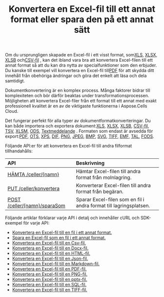 ﻿---
title: Konvertera en Excel-fil till ett annat format eller spara den på ett annat sätt
second_title: Documen
linktitle: Konvertering och Spara A
type: docs
url: /sv/conversion-and-save-as/
aliases: [/convert-excel/,/convert/]
keywords: File conversion, Format conversion, PDF export, Save file, Save Excel file
description: Aspose.Cells Cloud REST API stöder konvertering av Excel-filer till olika typer av filer. SDK stöder olika typer av utvecklingsspråk. Dessa inkluderar Android, C#, Go, Java, NodeJS, Perl, PHP, Python, Ruby och Swift.
weight: 30
kwords: Filkonvertering, Formatkonvertering, PDF export, Spara fil, Spara Excel filer, Office moln, REST API, Kalkylblad, PDF, CSV, Json, Markdown, Konvertera Excel till olika format
---
Om du ursprungligen skapade en Excel-fil i ett visst format, som[XLS](https://docs.fileformat.com/spreadsheet/xls/), [XLSX](https://docs.fileformat.com/spreadsheet/xlsx/), [XLSB](https://docs.fileformat.com/spreadsheet/xlsb/) och[CSV-fil](https://docs.fileformat.com/spreadsheet/csv/) , kan det ibland vara bra att konvertera Excel-filen till ett annat format så att du kan dra nytta av specialfunktioner som den erbjuder. Du kanske till exempel vill konvertera en Excel-fil till[PDF](https://docs.fileformat.com/pdf/) för att skydda ditt innehåll från obehöriga ändringar och göra det enkelt att läsa och dela samtidigt.

Dokumentkonvertering är en komplex process. Många faktorer bidrar till komplexiteten och bör därför beaktas under transformationsprocessen. Möjligheten att konvertera Excel-filer från ett format till ett annat med exakt professionell kvalitet är en av de viktigaste funktionerna i Aspose.Cells Cloud.

 Det fungerar perfekt för alla typer av dokumentformatkonverteringar. Du kan både importera och exportera dokument:[XLS](https://docs.fileformat.com/spreadsheet/xls/), [XLSX](https://docs.fileformat.com/spreadsheet/xlsx/), [XLSB](https://docs.fileformat.com/spreadsheet/xlsb/), [CSV-fil](https://docs.fileformat.com/spreadsheet/csv/), [TSV](https://docs.fileformat.com/spreadsheet/tsv/), [XLSM](https://docs.fileformat.com/spreadsheet/xlsm/), [ODS](https://docs.fileformat.com/spreadsheet/ods/), [Textmeddelande](https://docs.fileformat.com/word-processing/txt/) . Formaten som endast är avsedda för export:[PDF](https://docs.fileformat.com/pdf/), [OTS](https://docs.fileformat.com/spreadsheet/ots/), [XPS](https://docs.fileformat.com/page-description-language/xps/), [DIF](https://docs.fileformat.com/spreadsheet/dif/), [PNG](https://docs.fileformat.com/Image/png/), [JPEG](https://docs.fileformat.com/image/jpeg/), [BMP](https://docs.fileformat.com/image/bmp/), [SVG](https://docs.fileformat.com/page-description-language/svg/), [TIFF](https://docs.fileformat.com/image/tiff/), [EMF](https://docs.fileformat.com/image/emf/), [TAL](https://docs.fileformat.com/spreadsheet/numbers/), [FODS](https://docs.fileformat.com/spreadsheet/fods/).

Följande API:er för att konvertera en Excel-fil till andra filformat tillhandahålls:

|API|Beskrivning|
|:- |:- |
|[HÄMTA /celler/{namn}](https://apireference.aspose.cloud/cells/#/Workbook/GetWorkBook)|Hämtar Excel-filen till andra format från molnlagring.|
|[PUT /celler/konvertera](https://apireference.aspose.cloud/cells/#/Workbook/PutConvertWorkBook)|Konverterar Excel-filen till andra format från begäran.|
|[POST /celler/{namn}/sparaSom](https://apireference.aspose.cloud/cells/#/SaveAs/PostDocumentSaveAs)|Sparar Excel-filen som en fil i andra format till lagringsplatsen.|

Följande artiklar förklarar varje API i detalj och innehåller cURL och SDK-exempel för varje API:

- [Konvertera en Excel-fil till en fil i ett annat format.](/cells/sv/convert-an-excel-file-to-different-formats)
- [Spara en Excel-fil som en fil i ett annat format.](/cells/sv/save-an-excel-file-as-other-formats-files)
- [Konvertera en Excel-fil till en Csv-fil.](/cells/sv/convert-excel-file-to-csv-file)
- [Konvertera en Excel-fil till en Docx-fil.](/cells/sv/convert-excel-file-to-docx-file)
- [Konvertera en Excel-fil till en HTML-fil.](/cells/sv/convert-excel-file-to-html-file)
- [Konvertera en Excel-fil till en Json-fil.](/cells/sv/convert-excel-file-to-json-file)
- [Konvertera en Excel-fil till en Markdown-fil.](/cells/sv/convert-excel-file-to-markdown-file)
- [Konvertera en Excel-fil till en PDF-fil.](/cells/sv/convert-excel-file-to-pdf-file)
- [Konvertera en Excel-fil till en PNG-fil.](/cells/sv/convert-excel-file-to-png-file)
- [Konvertera en Excel-fil till en pptx-fil.](/cells/sv/convert-excel-file-to-pptx-file)
- [Konvertera en Excel-fil till en SQL-fil.](/cells/sv/convert-excel-file-to-sql-file)
- [Konvertera en Excel-fil till en TIFF-fil.](/cells/sv/convert-excel-file-to-tiff-file)
